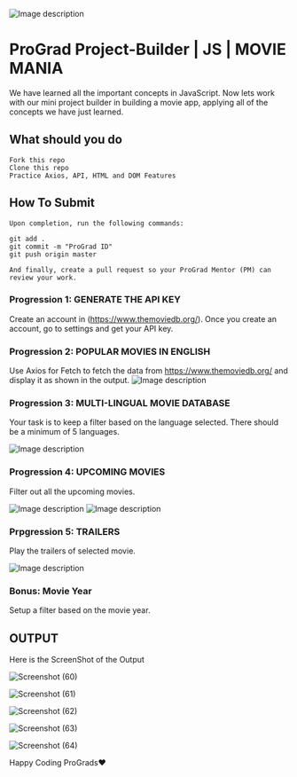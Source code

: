 ![Image description](https://i1.faceprep.in/ProGrad/prograd-logo.png)

# ProGrad Project-Builder | JS | MOVIE MANIA

We have learned all the important concepts in JavaScript. Now lets work with our mini project builder in building a movie app, applying all of the concepts we have just learned.

## What should you do
```
Fork this repo
Clone this repo
Practice Axios, API, HTML and DOM Features
```

## How To Submit
```
Upon completion, run the following commands:

git add .
git commit -m "ProGrad ID"
git push origin master

And finally, create a pull request so your ProGrad Mentor (PM) can review your work.
```

### Progression 1: GENERATE THE API KEY
Create an account in (https://www.themoviedb.org/). Once you create an account, go to settings and get your API key.

### Progression 2: POPULAR MOVIES IN ENGLISH
Use Axios for Fetch to fetch the data from https://www.themoviedb.org/ and display it as shown in the output.
![Image description](https://i1.faceprep.in/ProGrad/movie1.JPG) 

### Progression 3: MULTI-LINGUAL MOVIE DATABASE
Your task is to keep a filter based on the language selected. There should be a minimum of 5 languages.

![Image description](https://i1.faceprep.in/ProGrad/movie3.JPG)

### Progression 4: UPCOMING MOVIES
Filter out all the upcoming movies.

![Image description](https://i1.faceprep.in/ProGrad/movie2.JPG)
![Image description](https://i1.faceprep.in/ProGrad/movie4.JPG)

### Prpgression 5: TRAILERS
Play the trailers of selected movie. 

![Image description](https://i1.faceprep.in/ProGrad/movie5.JPG)

### Bonus: Movie Year
Setup a filter based on the movie year.


## OUTPUT 

Here is the ScreenShot of the Output


![Screenshot (60)](https://user-images.githubusercontent.com/81064540/159169029-cb18654a-f919-4644-a50c-2b24e358dba6.png)

![Screenshot (61)](https://user-images.githubusercontent.com/81064540/159169031-453308e5-a3ce-49fc-8ef7-538ce6d23881.png)

![Screenshot (62)](https://user-images.githubusercontent.com/81064540/159169032-7647e90d-43d3-4316-aa92-35c7387c1e38.png)

![Screenshot (63)](https://user-images.githubusercontent.com/81064540/159169034-9caa20a2-31f0-4253-b30c-7f540b594bbc.png)

![Screenshot (64)](https://user-images.githubusercontent.com/81064540/159169035-fe8c79d9-a59a-4a26-877a-beed6e246f97.png)




Happy Coding ProGrads❤️
